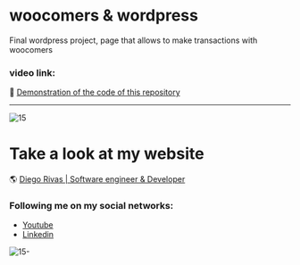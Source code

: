 # woocomers & wordpress
Final wordpress project, page that allows to make transactions with woocomers



### video link: 

:floppy_disk: [Demonstration of the code of this repository](https://www.youtube.com/watch?v=U3qJa1FxIrY)
                
----

![15](https://github.com/DiegoRivasDev/woocomers-and-wordpress/assets/149741364/413481ea-d8d2-4c37-9fa9-f6d1ee085423)


# Take a look at my website
 :earth_americas: [Diego Rivas | Software engineer & Developer](https://diegorivasdev.github.io)


### Following me on my social networks: 

- [Youtube](https://www.youtube.com/channel/UCCa6-Hn7aaMg6Oy1q8r6-Fg)
- [Linkedin](https://www.linkedin.com/in/diego-rivas-96215129a/)

![15-](https://github.com/DiegoRivasDev/woocomers-and-wordpress/assets/149741364/950fd0bb-b687-4925-82ee-12c84ac032bd)
